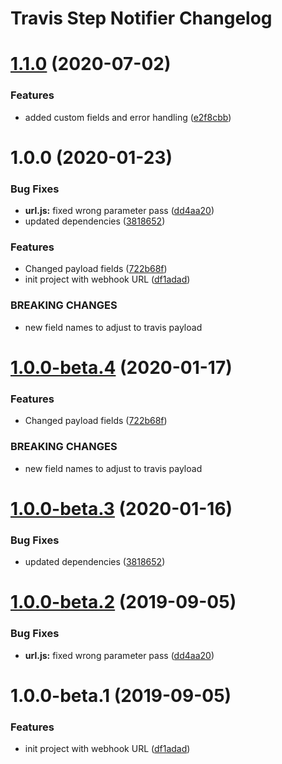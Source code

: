 # Travis Step Notifier Changelog

# [1.1.0](https://github.com/radekl/travis-step-notifier/compare/v1.0.0...v1.1.0) (2020-07-02)


### Features

* added custom fields and error handling ([e2f8cbb](https://github.com/radekl/travis-step-notifier/commit/e2f8cbb4451a37ab5e5c7847ee6e22bf1f754411))

# 1.0.0 (2020-01-23)


### Bug Fixes

* **url.js:** fixed wrong parameter pass ([dd4aa20](https://github.com/radekl/travis-step-notifier/commit/dd4aa20bcba6130b61bf327f42154c1eefb944d8))
* updated dependencies ([3818652](https://github.com/radekl/travis-step-notifier/commit/3818652e6bb23eb6d5fec6d48e3c9f7cef4d6ba0))


### Features

* Changed payload fields ([722b68f](https://github.com/radekl/travis-step-notifier/commit/722b68f9f5a0aa110a35d27ec681452b9bcc59cf))
* init project with webhook URL ([df1adad](https://github.com/radekl/travis-step-notifier/commit/df1adad303cdce5a0b4b2e3b6d48a18d32cfc9d0))


### BREAKING CHANGES

* new field names to adjust to travis payload

# [1.0.0-beta.4](https://github.com/radekl/travis-step-notifier/compare/v1.0.0-beta.3@beta...v1.0.0-beta.4@beta) (2020-01-17)


### Features

* Changed payload fields ([722b68f](https://github.com/radekl/travis-step-notifier/commit/722b68f9f5a0aa110a35d27ec681452b9bcc59cf))


### BREAKING CHANGES

* new field names to adjust to travis payload

# [1.0.0-beta.3](https://github.com/radekl/travis-step-notifier/compare/v1.0.0-beta.2@beta...v1.0.0-beta.3@beta) (2020-01-16)


### Bug Fixes

* updated dependencies ([3818652](https://github.com/radekl/travis-step-notifier/commit/3818652e6bb23eb6d5fec6d48e3c9f7cef4d6ba0))

# [1.0.0-beta.2](https://github.com/radekl/travis-step-notifier/compare/v1.0.0-beta.1@beta...v1.0.0-beta.2@beta) (2019-09-05)


### Bug Fixes

* **url.js:** fixed wrong parameter pass ([dd4aa20](https://github.com/radekl/travis-step-notifier/commit/dd4aa20))

# 1.0.0-beta.1 (2019-09-05)


### Features

* init project with webhook URL ([df1adad](https://github.com/radekl/travis-step-notifier/commit/df1adad))

